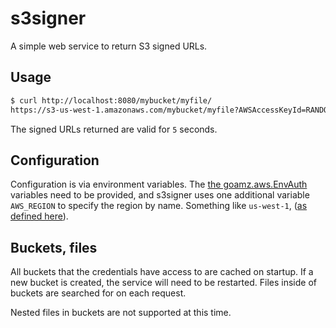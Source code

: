 # s3signer

A simple web service to return S3 signed URLs.


## Usage

```bash
$ curl http://localhost:8080/mybucket/myfile/
https://s3-us-west-1.amazonaws.com/mybucket/myfile?AWSAccessKeyId=RANDOMLETTERS&Expires=1234567890&Signature=MORERANDOMLETTERS
```

The signed URLs returned are valid for `5` seconds.


## Configuration

Configuration is via environment variables. The [the goamz.aws.EnvAuth](https://godoc.org/github.com/mitchellh/goamz/aws#EnvAuth)
variables need to be provided, and s3signer uses one additional variable `AWS_REGION` to
specify the region by name. Something like `us-west-1`, ([as defined here](https://godoc.org/github.com/mitchellh/goamz/aws#pkg-variables)).


## Buckets, files

All buckets that the credentials have access to are cached on startup. If a new
bucket is created, the service will need to be restarted. Files inside of buckets
are searched for on each request.

Nested files in buckets are not supported at this time.
